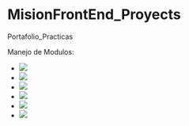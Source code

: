 # MisionFrontEnd_Proyects
Portafolio_Practicas


Manejo de Modulos:

<ul>
        <li><a href="Modulo1"><img src="https://img.shields.io/badge/MODULO-%20%20UNO%20-brightgreen?style=for-the-badge"/> </a></li>
        <li><a href="Modulo2"><img src="https://img.shields.io/badge/MODULO-%20%20DOS%20-brightgreen?style=for-the-badge"/> </a></li>
        <li><a href="Modulo2"><img src="https://img.shields.io/badge/MODULO-%20%20TRES%20-brightgreen?style=for-the-badge"/> </a></li>
        <li><a href="Modulo2"><img src="https://img.shields.io/badge/MODULO-%20%20CUATRO%20-brightgreen?style=for-the-badge"/> </a></li>
        <li><a href="Modulo2"><img src="https://img.shields.io/badge/MODULO-%20%20CINCO%20-brightgreen?style=for-the-badge"/> </a></li>
        <li><a href="Modulo2"><img src="https://img.shields.io/badge/MODULO-%20%20SEIS%20-brightgreen?style=for-the-badge"/> </a></li>
</ul>
  
  
